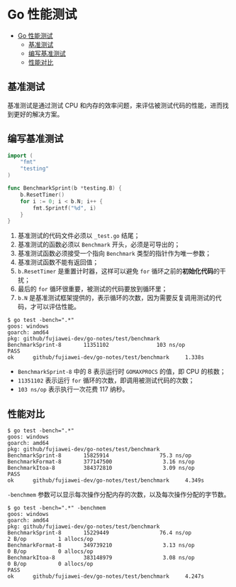 # Go 性能测试

- [Go 性能测试](#go-性能测试)
	- [基准测试](#基准测试)
	- [编写基准测试](#编写基准测试)
	- [性能对比](#性能对比)

## 基准测试

基准测试是通过测试 CPU 和内存的效率问题，来评估被测试代码的性能，进而找到更好的解决方案。

## 编写基准测试

```go
import (
	"fmt"
	"testing"
)

func BenchmarkSprint(b *testing.B) {
	b.ResetTimer()
	for i := 0; i < b.N; i++ {
		fmt.Sprintf("%d", i)
	}
}
```

1. 基准测试的代码文件必须以 `_test.go` 结尾；
2. 基准测试的函数必须以 `Benchmark` 开头，必须是可导出的；
3. 基准测试函数必须接受一个指向 `Benchmark` 类型的指针作为唯一参数；
4. 基准测试函数不能有返回值；
5. `b.ResetTimer` 是重置计时器，这样可以避免 `for` 循环之前的**初始化代码**的干扰；
6. 最后的 `for` 循环很重要，被测试的代码要放到循环里；
7. `b.N` 是基准测试框架提供的，表示循环的次数，因为需要反复调用测试的代码，才可以评估性能。

```shell
$ go test -bench=".*"
goos: windows
goarch: amd64
pkg: github/fujiawei-dev/go-notes/test/benchmark
BenchmarkSprint-8       11351102               103 ns/op
PASS
ok      github/fujiawei-dev/go-notes/test/benchmark     1.338s
```

- `BenchmarkSprint-8` 中的 8 表示运行时 `GOMAXPROCS` 的值，即 CPU 的核数；
- `11351102` 表示运行 `for` 循环的次数，即调用被测试代码的次数；
- `103 ns/op` 表示执行一次花费 117 纳秒。

## 性能对比

```shell
$ go test -bench=".*"
goos: windows
goarch: amd64
pkg: github/fujiawei-dev/go-notes/test/benchmark
BenchmarkSprint-8       15825914                75.3 ns/op
BenchmarkFormat-8       377147500                3.16 ns/op
BenchmarkItoa-8         384372810                3.09 ns/op
PASS
ok      github/fujiawei-dev/go-notes/test/benchmark     4.349s
```

`-benchmem` 参数可以显示每次操作分配内存的次数，以及每次操作分配的字节数。

```shell
$ go test -bench=".*" -benchmem
goos: windows
goarch: amd64
pkg: github/fujiawei-dev/go-notes/test/benchmark
BenchmarkSprint-8       15229449                76.4 ns/op             2 B/op          1 allocs/op   
BenchmarkFormat-8       349739210                3.13 ns/op            0 B/op          0 allocs/op   
BenchmarkItoa-8         383148979                3.08 ns/op            0 B/op          0 allocs/op   
PASS
ok      github/fujiawei-dev/go-notes/test/benchmark     4.247s
```

